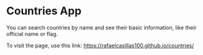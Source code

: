 # Countries App

You can search countries by name and see their basic information, like their official name or flag.

To visit the page, use this link:
https://rafaelcasillas100.github.io/countries/
